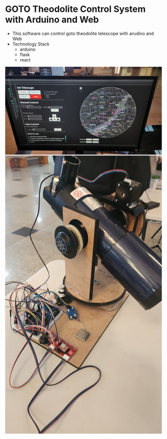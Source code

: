 # GOTO Theodolite Control System with Arduino and Web

- This software can control goto theodolite telescope with arudino and Web <br>
- Technology Stack
  - arduino
  - flask
  - react
  
<img src = "./img/software.jpg"></img>
<img src = "./img/hardware.jpg"></img>